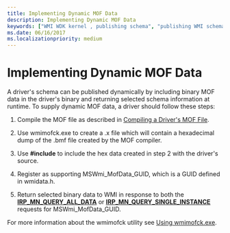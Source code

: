 ```yaml
---
title: Implementing Dynamic MOF Data
description: Implementing Dynamic MOF Data
keywords: ["WMI WDK kernel , publishing schema", "publishing WMI schema WDK", "schema publishing WDK WMI", "MOF files WDK WMI", "dyanmic MOF data WDK WMI"]
ms.date: 06/16/2017
ms.localizationpriority: medium
---
```


# Implementing Dynamic MOF Data





A driver's schema can be published dynamically by including binary MOF data in the driver's binary and returning selected schema information at runtime. To supply dynamic MOF data, a driver should follow these steps:

1.  Compile the MOF file as described in [Compiling a Driver's MOF File](compiling-a-driver-s-mof-file.md).

2.  Use wmimofck.exe to create a .x file which will contain a hexadecimal dump of the .bmf file created by the MOF compiler.

3.  Use **\#include** to include the hex data created in step 2 with the driver's source.

4.  Register as supporting MSWmi\_MofData\_GUID, which is a GUID defined in wmidata.h.

5.  Return selected binary data to WMI in response to both the [**IRP\_MN\_QUERY\_ALL\_DATA**](./irp-mn-query-all-data.md) or [**IRP\_MN\_QUERY\_SINGLE\_INSTANCE**](./irp-mn-query-single-instance.md) requests for MSWmi\_MofData\_GUID.

For more information about the wmimofck utility see [Using wmimofck.exe](using-wmimofck-exe.md).

 

